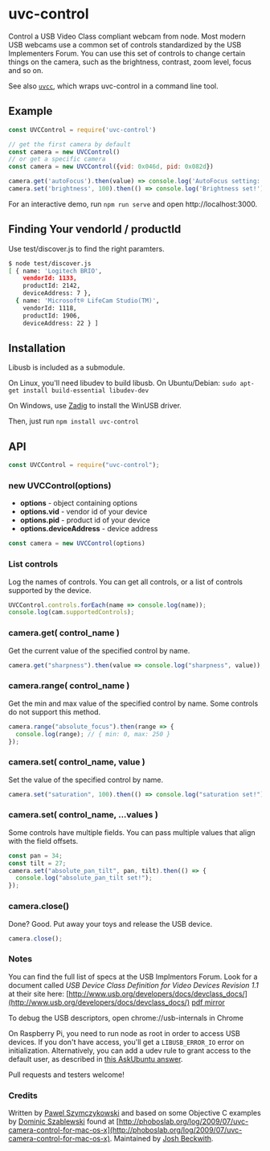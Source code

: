 # uvc-control

Control a USB Video Class compliant webcam from node. Most modern USB webcams use a common set of controls standardized by the USB Implementers Forum. You can use this set of controls to change certain things on the camera, such as the brightness, contrast, zoom level, focus and so on.

See also [`uvcc`](https://github.com/joelpurra/uvcc), which wraps uvc-control in a command line tool.

## Example

```javascript
const UVCControl = require('uvc-control')

// get the first camera by default
const camera = new UVCControl()
// or get a specific camera
const camera = new UVCControl({vid: 0x046d, pid: 0x082d})

camera.get('autoFocus').then(value) => console.log('AutoFocus setting:', value))
camera.set('brightness', 100).then(() => console.log('Brightness set!'))
```

For an interactive demo, run `npm run serve` and open http://localhost:3000.

## Finding Your vendorId / productId

Use test/discover.js to find the right paramters.

```sh
$ node test/discover.js
[ { name: 'Logitech BRIO',
    vendorId: 1133,
    productId: 2142,
    deviceAddress: 7 },
  { name: 'Microsoft® LifeCam Studio(TM)',
    vendorId: 1118,
    productId: 1906,
    deviceAddress: 22 } ]
```

## Installation

Libusb is included as a submodule.

On Linux, you'll need libudev to build libusb. On Ubuntu/Debian: `sudo apt-get install build-essential libudev-dev`

On Windows, use [Zadig](https://sourceforge.net/projects/libwdi/files/zadig/) to install the WinUSB driver.

Then, just run `npm install uvc-control`

## API

```javascript
const UVCControl = require("uvc-control");
```

### new UVCControl(options)

- **options** - object containing options
- **options.vid** - vendor id of your device
- **options.pid** - product id of your device
- **options.deviceAddress** - device address

```javaScript
const camera = new UVCControl(options)
```

### List controls

Log the names of controls. You can get all controls, or a list of controls supported by the device.

```javascript
UVCControl.controls.forEach(name => console.log(name));
console.log(cam.supportedControls);
```

### camera.get( control_name )

Get the current value of the specified control by name.

```javascript
camera.get("sharpness").then(value => console.log("sharpness", value));
```

### camera.range( control_name )

Get the min and max value of the specified control by name. Some controls do not support this method.

```javascript
camera.range("absolute_focus").then(range => {
  console.log(range); // { min: 0, max: 250 }
});
```

### camera.set( control_name, value )

Set the value of the specified control by name.

```javascript
camera.set("saturation", 100).then(() => console.log("saturation set!"));
```

### camera.set( control_name, ...values )

Some controls have multiple fields. You can pass multiple values that align with the field offsets.

```javascript
const pan = 34;
const tilt = 27;
camera.set("absolute_pan_tilt", pan, tilt).then(() => {
  console.log("absolute_pan_tilt set!");
});
```

### camera.close()

Done? Good. Put away your toys and release the USB device.

```javascript
camera.close();
```

### Notes

You can find the full list of specs at the USB Implmentors Forum. Look for a document called _USB Device Class Definition for Video Devices Revision 1.1_ at their site here: [http://www.usb.org/developers/docs/devclass_docs/](http://www.usb.org/developers/docs/devclass_docs/) [pdf mirror](http://www.cajunbot.com/wiki/images/8/85/USB_Video_Class_1.1.pdf)

To debug the USB descriptors, open chrome://usb-internals in Chrome

On Raspberry Pi, you need to run node as root in order to access USB devices. If you don't have access, you'll get a `LIBUSB_ERROR_IO` error on initialization. Alternatively, you can add a udev rule to grant access to the default user, as described in [this AskUbuntu answer](https://askubuntu.com/questions/978552/how-do-i-make-libusb-work-as-non-root).

Pull requests and testers welcome!

### Credits

Written by [Pawel Szymczykowski](http://twitter.com/makenai) and based on some Objective C examples by [Dominic Szablewski](https://twitter.com/phoboslab) found at [http://phoboslab.org/log/2009/07/uvc-camera-control-for-mac-os-x](http://phoboslab.org/log/2009/07/uvc-camera-control-for-mac-os-x). Maintained by [Josh Beckwith](https://github.com/positlabs).
